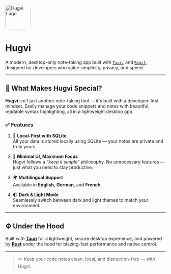 <img src="logo.svg" alt="Hugvi Logo" style="height: 80px; border-radius: 1em;" />

# Hugvi

A modern, desktop-only note-taking app built with [`Tauri`](https://tauri.app) and [`React`](https://react.dev), designed for developers who value simplicity, privacy, and speed.

---

## 🚀 What Makes Hugvi Special?

**Hugvi** isn't just another note-taking tool — it's built with a developer-first mindset. Easily manage your code snippets and notes with beautiful, readable syntax highlighting, all in a lightweight desktop app.

### ✅ Features

1. 💾 **Local-First with SQLite**  
   All your data is stored locally using SQLite — your notes are private and truly yours.

2. 🧠 **Minimal UI, Maximum Focus**  
   Hugvi follows a _“keep it simple”_ philosophy. No unnecessary features — just what you need to stay productive.

3. 🌍 **Multilingual Support**  
   Available in **English**, **German**, and **French**.

4. 🌓 **Dark & Light Mode**  
   Seamlessly switch between dark and light themes to match your environment.

---

## ⚙️ Under the Hood

Built with [**Tauri**](https://tauri.app) for a lightweight, secure desktop experience, and powered by [**Rust**](https://www.rust-lang.org) under the hood for blazing-fast performance and native control.

---

> ✏️ Keep your code notes clean, local, and distraction-free — with Hugvi.
